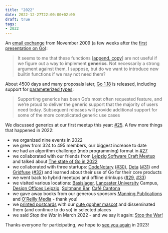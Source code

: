 ```yaml
---
title: "2022"
date: 2022-12-27T22:00:00+02:00
draft: true
tags:
- 2022
---
```


An [email exchange](https://www.airs.com/blog/archives/559) from November 2009 (a few weeks after the [first presentation on Go](https://www.youtube.com/watch?v=rKnDgT73v8s)):

> It seems to me that these functions [[append, copy](https://go.dev/ref/spec#Appending_and_copying_slices)] are not useful if we figure out a way to
> implement **generics**. Not necessarily a strong argument against them, I
> suppose, but do we want to introduce new builtin functions if we may not need
> them?

About 4500 days and many proposals later, [Go 1.18](https://go.dev/blog/go1.18) is released, including support for [parameterized types](https://go.dev/ref/spec#Type_parameter_declarations):

> Supporting generics has been Go’s most often requested feature, and we’re
> proud to deliver the generic support that the majority of users need today.
> Subsequent releases will provide additional support for some of the more
> complicated generic use cases

We discussed generics at our first meetup this year: [#25](https://golangleipzig.space/posts/meetup-25-wrapup/). A few more things that happened in 2022:

* we organized nine events in 2022
* we grew from 324 to 495 members, our biggest increase to date
* we had an algorithm challenge (mob programming) format in [#27](https://golangleipzig.space/posts/meetup-27-wrapup/)
* we collaborated with our friends from [Leipzig Software Craft Meetup](https://www.meetup.com/le-software-craft-community/) and talked about [The state of Go in 2022](https://github.com/golang-leipzig/state-of-go-in-2022/blob/main/Slides.md)
* we collaborated with three startups: [CodeNotary](https://codenotary.com/) ([#30](https://golangleipzig.space/posts/meetup-30-wrapup/)), [Deta](https://www.deta.sh/) ([#31](https://golangleipzig.space/posts/meetup-31-wrapup/)) and [Gridfuse](https://gridfuse.com/) ([#32](https://golangleipzig.space/posts/meetup-32-wrapup/)) and learned about their use of Go for their core products
* we went back to hybrid meetups and offline drinkups ([#29](https://golangleipzig.space/posts/meetup-29-invitation/), [#33](https://golangleipzig.space/posts/meetup-33-wrapup/))
* we visited various locations: [Basislager](https://www.basislager.co/), [Lancaster University](https://www.lancasterleipzig.de/) Campus, [Design Offices Leipzig](https://www.designoffices.de/standorte/buero-mieten-leipzig/leipzig-post), [Soltmann Bar](https://www.soltmann-bar.de/), [Café Cantona](https://www.google.com/search?q=cafe+cantona+leipzig)
* we gave away books from our generous sponsors [Manning Publications](https://www.manning.com/) and [O'Reilly Media](https://www.oreilly.com/pub/cpc/323592) - thank you!
* we [printed postcards](/images/video_2022-12-22_16-47-20_golangleipzig_postcard_unboxing.mp4) with our [cute gopher mascot](https://github.com/golang-leipzig/leipzig-gopher) and disseminated them (and continue to do so) in selected places
* we said *Stop the War* in March 2022 - and we say it again: [Stop the War!](https://en.wikipedia.org/wiki/2022_Russian_invasion_of_Ukraine)

Thanks everyone for participating, we hope to [see you again](https://www.meetup.com/Leipzig-Golang/) in 2023!
